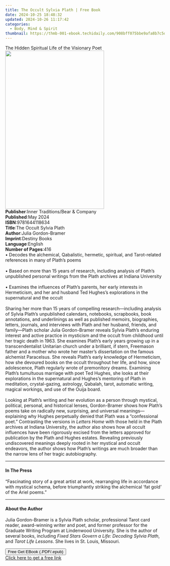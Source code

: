 ```yaml
---
title: The Occult Sylvia Plath | Free Book
date: 2024-10-25 18:48:32
updated: 2024-10-26 11:17:42
categories:
  - Body, Mind & Spirit
thumbnail: https://thmb-001-ebook.techidaily.com/908bff075bbe9afa8b7c5dea1b139613c3744413dc1921f044f674802b6a0314.jpg
---
```

<main id="book-container">
  <div class="flex flex-col">
    <div class="book-brief flex-1 py-6 px-4 sm:p-6 md:py-10 md:px-8">
      <!-- brief-->
      <div class="book-brief-main">
        The Hidden Spiritual Life of the Visionary Poet
      </div>
    </div>
    <div
      class="book-meta-info flex-1 grid gap-4 col-start-1 col-end-3 row-start-1 sm:mb-6 sm:grid-cols-4 lg:gap-6 lg:col-start-2 lg:row-end-6 lg:row-span-6 lg:mb-0"
    >
      <div
        class="book-meta-info-left place-content-center mt-4 p-4 text-sm leading-6 col-start-2 col-span-2 dark:text-slate-400"
      >
        <img
          class="w-full h-500 object-cover rounded-lg sm:h-255 sm:col-span-2 lg:col-span-full"
          src="https://img-001-ebook.techidaily.com/5e3e5dae31dd4944ea13522cfef0ca6b43727f70efac74ed680d3420f2ab0830.jpg"
          alt=""
          width="312"
          height="500"
        />
      </div>
      <div
        class="book-meta-info-right mt-2 col-start-1 row-start-2 col-span-3 self-center"
      >
        <!-- meta data  -->
        <div class="flex flex-col px-4 md:px-8">
          <div class="flex-1">
            <strong>Publisher</strong>:<span class="px-2"
              >Inner Traditions/Bear &amp; Company</span
            >
          </div>
          <div class="flex-1">
            <strong>Published</strong>:<span class="px-2">May 2024</span>
          </div>
          <div class="flex-1">
            <strong>ISBN</strong>:<span class="px-2">9781644118634</span>
          </div>
          <div class="flex-1">
            <strong>Title</strong>:<span class="px-2"
              >The Occult Sylvia Plath</span
            >
          </div>
          <div class="flex-1">
            <strong>Author</strong>:<span class="px-2"
              >Julia Gordon-Bramer</span
            >
          </div>
          <div class="flex-1">
            <strong>Imprint</strong>:<span class="px-2">Destiny Books</span>
          </div>
          <div class="flex-1">
            <strong>Language</strong>:<span class="px-2">English</span>
          </div>
          <div class="flex-1">
            <strong>Number of Pages</strong>:<span class="px-2">416</span>
          </div>
        </div>
      </div>
    </div>
    <div class="book-description flex-1 py-6 px-4 sm:p-6 md:py-10 md:px-8">
      <div class="book-description-main">
        <div accordion-content="" id="description">
          • Decodes the alchemical, Qabalistic, hermetic, spiritual, and
          Tarot-related references in many of Plath’s poems<br /><br />• Based
          on more than 15 years of research, including analysis of Plath’s
          unpublished personal writings from the Plath archives at Indiana
          University<br /><br />• Examines the influences of Plath’s parents,
          her early interests in Hermeticism, and her and husband Ted Hughes’s
          explorations in the supernatural and the occult<br /><br />Sharing her
          more than 15 years of compelling research—including analysis of Sylvia
          Plath’s unpublished calendars, notebooks, scrapbooks, book
          annotations, and underlinings as well as published memoirs,
          biographies, letters, journals, and interviews with Plath and her
          husband, friends, and family—Plath scholar Julia Gordon-Bramer reveals
          Sylvia Plath’s enduring interest and active practice in mysticism and
          the occult from childhood until her tragic death in 1963. She examines
          Plath’s early years growing up in a transcendentalist Unitarian church
          under a brilliant, if stern, Freemason father and a mother who wrote
          her master’s dissertation on the famous alchemist Paracelsus. She
          reveals Plath’s early knowledge of Hermeticism, how she devoured books
          on the occult throughout her life, and how, since adolescence, Plath
          regularly wrote of premonitory dreams. Examining Plath’s tumultuous
          marriage with poet Ted Hughes, she looks at their explorations in the
          supernatural and Hughes’s mentoring of Plath in meditation,
          crystal-gazing, astrology, Qabalah, tarot, automatic writing, magical
          workings, and use of the Ouija board.<br /><br />Looking at Plath’s
          writing and her evolution as a person through mystical, political,
          personal, and historical lenses, Gordon-Bramer shows how Plath’s poems
          take on radically new, surprising, and universal meanings—explaining
          why Hughes perpetually denied that Plath was a “confessional poet.”
          Contrasting the versions in <i>Letters Home</i> with those held in the
          Plath archives at Indiana University, the author also shows how all
          occult influences have been rigorously excised from the letters
          approved for publication by the Plath and Hughes estates. Revealing
          previously undiscovered meanings deeply rooted in her mystical and
          occult endeavors, the author shows how Plath’s writings are much
          broader than the narrow lens of her tragic autobiography.
        </div>
        <div class="accordion-fader"></div>
      </div>
    </div>
    <div class="book-excerpts flex-1 py-6 px-4 sm:p-6 md:py-10 md:px-8">
      <!-- excerpts-->
      <div class="book-excerpts-main">
        <hr />
        <h4 class="placeholder placeholder-heading">
          <span>In The Press</span>
        </h4>
        <p>
          “Fascinating story of a great artist at work, rearranging life in
          accordance with mystical schema, before triumphantly striking the
          alchemical ‘fat gold’ of the Ariel poems.”
        </p>
      </div>
    </div>
    <div class="book-about-author flex-1 py-6 px-4 sm:p-6 md:py-10 md:px-8">
      <!-- about author-->
      <div class="book-main-author-main">
        <hr />
        <h4 class="placeholder placeholder-heading">
          <span>About the Author</span>
        </h4>
        <p>
          Julia Gordon-Bramer is a Sylvia Plath scholar, professional Tarot card
          reader, award-winning writer and poet, and former professor for the
          Graduate Writing Program at Lindenwood University. She is the author
          of several books, including
          <i>Fixed Stars Govern a Life: Decoding Sylvia Plath</i>, and
          <i>Tarot Life Lessons</i>. She lives in St. Louis, Missouri.
        </p>
      </div>
    </div>
    <div class="book-free-get flex-1 py-6 px-4 sm:p-6 md:py-10 md:px-8">
      <button
        id="btn-free-get"
        class="bg-blue-500 hover:bg-blue-700 text-white font-bold py-2 px-4 rounded"
      >
        Free Get EBook (.PDF/.epub)
      </button>
      <div id="countdown-display" class="px-2 text-lg mt-2"></div>
      <a
        id="free-link"
        class="hidden bg-blue-500 hover:bg-blue-700 text-white font-bold py-2 px-4 rounded"
        href="https://www.ebooks.com/en-us/book/211013578/the-occult-sylvia-plath/julia-gordon-bramer/"
        target="_blank"
        >Click here to get a free link</a
      >
    </div>
    <script>
      let countdownTime = 0;
      let countdownInterval = null;
      document
        .getElementById('btn-free-get')
        .addEventListener('click', startCountdown);
      function startCountdown() {
        countdownTime = new Date().getTime() + 60000 * 3;
        countdownInterval = setInterval(updateCountdown, 1000);
        document.getElementById('btn-free-get').disabled = true;
        document
          .getElementById('btn-free-get')
          .classList.add('bg-gray-500', 'cursor-not-allowed');
      }
      function updateCountdown() {
        let currentTime = new Date().getTime();
        let timeLeft = countdownTime - currentTime;
        let secondsLeft = Math.floor(timeLeft / 1000);
        document.getElementById('countdown-display').innerHTML =
          `Remaining time: ${secondsLeft} seconds.`;
        if (secondsLeft <= 0) {
          clearInterval(countdownInterval);
          document.getElementById('btn-free-get').classList.add('hidden');
          document.getElementById('free-link').classList.remove('hidden');
          document.getElementById('countdown-display').innerHTML = '';
        }
      }
    </script>
  </div>
</main>
